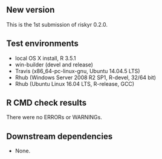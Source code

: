 ## New version

This is the 1st submission of riskyr 0.2.0.

## Test environments

* local OS X install, R 3.5.1
* win-builder (devel and release)
* Travis (x86_64-pc-linux-gnu, Ubuntu 14.04.5 LTS)
* Rhub (Windows Server 2008 R2 SP1, R-devel, 32/64 bit)
* Rhub (Ubuntu Linux 16.04 LTS, R-release, GCC)

## R CMD check results

There were no ERRORs or WARNINGs.

## Downstream dependencies

* None.
